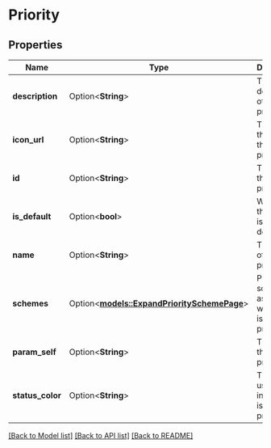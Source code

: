 # Priority

## Properties

Name | Type | Description | Notes
------------ | ------------- | ------------- | -------------
**description** | Option<**String**> | The description of the issue priority. | [optional]
**icon_url** | Option<**String**> | The URL of the icon for the issue priority. | [optional]
**id** | Option<**String**> | The ID of the issue priority. | [optional]
**is_default** | Option<**bool**> | Whether this priority is the default. | [optional]
**name** | Option<**String**> | The name of the issue priority. | [optional]
**schemes** | Option<[**models::ExpandPrioritySchemePage**](ExpandPrioritySchemePage.md)> | Priority schemes associated with the issue priority. | [optional]
**param_self** | Option<**String**> | The URL of the issue priority. | [optional]
**status_color** | Option<**String**> | The color used to indicate the issue priority. | [optional]

[[Back to Model list]](../README.md#documentation-for-models) [[Back to API list]](../README.md#documentation-for-api-endpoints) [[Back to README]](../README.md)


